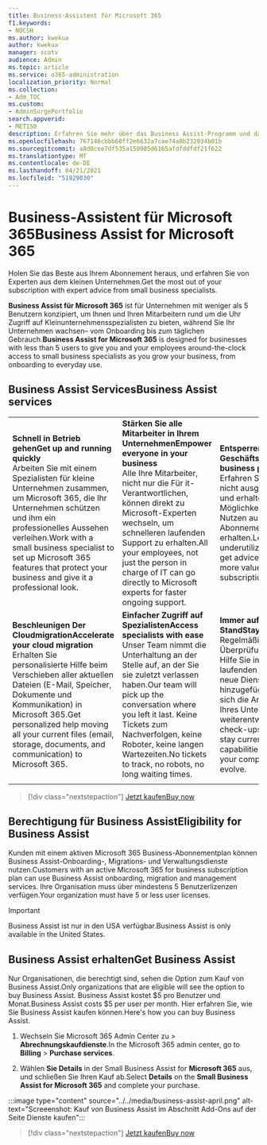 ```yaml
---
title: Business-Assistent für Microsoft 365
f1.keywords:
- NOCSH
ms.author: kwekua
author: kwekua
manager: scotv
audience: Admin
ms.topic: article
ms.service: o365-administration
localization_priority: Normal
ms.collection:
- Adm_TOC
ms.custom:
- AdminSurgePortfolio
search.appverid:
- MET150
description: Erfahren Sie mehr über das Business Assist-Programm und darüber, wie es Ihrer Organisation mit verbesserter Hilfe und Verwendung für unternehmen Microsoft 365 helfen kann.
ms.openlocfilehash: 767146cbbb68ff2e6632a7cae74a8b232834b01b
ms.sourcegitcommit: a8d8cee7df535a150985d6165afdfddfdf21f622
ms.translationtype: MT
ms.contentlocale: de-DE
ms.lasthandoff: 04/21/2021
ms.locfileid: "51929030"
---
```

# <a name="business-assist-for-microsoft-365"></a><span data-ttu-id="3920a-103">Business-Assistent für Microsoft 365</span><span class="sxs-lookup"><span data-stu-id="3920a-103">Business Assist for Microsoft 365</span></span>

<span data-ttu-id="3920a-104">Holen Sie das Beste aus Ihrem Abonnement heraus, und erfahren Sie von Experten aus dem kleinen Unternehmen.</span><span class="sxs-lookup"><span data-stu-id="3920a-104">Get the most out of your subscription with expert advice from small business specialists.</span></span>

<span data-ttu-id="3920a-105">**Business Assist für Microsoft 365** ist für Unternehmen mit weniger als 5 Benutzern konzipiert, um Ihnen und Ihren Mitarbeitern rund um die Uhr Zugriff auf Kleinunternehmensspezialisten zu bieten, während Sie Ihr Unternehmen wachsen– vom Onboarding bis zum täglichen Gebrauch.</span><span class="sxs-lookup"><span data-stu-id="3920a-105">**Business Assist for Microsoft 365** is designed for businesses with less than 5 users to give you and your employees around-the-clock access to small business specialists as you grow your business, from onboarding to everyday use.</span></span>

## <a name="business-assist-services"></a><span data-ttu-id="3920a-106">Business Assist Services</span><span class="sxs-lookup"><span data-stu-id="3920a-106">Business Assist services</span></span>

||||
|:-----|:-----|:-----|
|<span data-ttu-id="3920a-107">**Schnell in Betrieb gehen**</span><span class="sxs-lookup"><span data-stu-id="3920a-107">**Get up and running quickly**</span></span> <br> <span data-ttu-id="3920a-108">Arbeiten Sie mit einem Spezialisten für kleine Unternehmen zusammen, um Microsoft 365, die Ihr Unternehmen schützen und ihm ein professionelles Aussehen verleihen.</span><span class="sxs-lookup"><span data-stu-id="3920a-108">Work with a small business specialist to set up Microsoft 365 features that protect your business and give it a professional look.</span></span> |<span data-ttu-id="3920a-109">**Stärken Sie alle Mitarbeiter in Ihrem Unternehmen**</span><span class="sxs-lookup"><span data-stu-id="3920a-109">**Empower everyone in your business**</span></span> <br> <span data-ttu-id="3920a-110">Alle Ihre Mitarbeiter, nicht nur die Für it-Verantwortlichen, können direkt zu Microsoft-Experten wechseln, um schnelleren laufenden Support zu erhalten.</span><span class="sxs-lookup"><span data-stu-id="3920a-110">All your employees, not just the person in charge of IT can go directly to Microsoft experts for faster ongoing support.</span></span> |<span data-ttu-id="3920a-111">**Entsperren des Geschäftspotenzials**</span><span class="sxs-lookup"><span data-stu-id="3920a-111">**Unlock business potential**</span></span> <br> <span data-ttu-id="3920a-112">Erfahren Sie mehr über nicht ausgelastete Features und erhalten Tipps zu Möglichkeiten, um mehr Nutzen aus Ihrem Abonnement zu erhalten.</span><span class="sxs-lookup"><span data-stu-id="3920a-112">Learn about underutilized features and get advice on ways to get more value out of your subscription.</span></span> |
|<span data-ttu-id="3920a-113">**Beschleunigen Der Cloudmigration**</span><span class="sxs-lookup"><span data-stu-id="3920a-113">**Accelerate your cloud migration**</span></span> <br> <span data-ttu-id="3920a-114">Erhalten Sie personalisierte Hilfe beim Verschieben aller aktuellen Dateien (E-Mail, Speicher, Dokumente und Kommunikation) in Microsoft 365.</span><span class="sxs-lookup"><span data-stu-id="3920a-114">Get personalized help moving all your current files (email, storage, documents, and communication) to Microsoft 365.</span></span> |<span data-ttu-id="3920a-115">**Einfacher Zugriff auf Spezialisten**</span><span class="sxs-lookup"><span data-stu-id="3920a-115">**Access specialists with ease**</span></span> <br> <span data-ttu-id="3920a-116">Unser Team nimmt die Unterhaltung an der Stelle auf, an der Sie sie zuletzt verlassen haben.</span><span class="sxs-lookup"><span data-stu-id="3920a-116">Our team will pick up the conversation where you left it last.</span></span> <span data-ttu-id="3920a-117">Keine Tickets zum Nachverfolgen, keine Roboter, keine langen Wartezeiten.</span><span class="sxs-lookup"><span data-stu-id="3920a-117">No tickets to track, no robots, no long waiting times.</span></span> |<span data-ttu-id="3920a-118">**Immer auf dem neuesten Stand**</span><span class="sxs-lookup"><span data-stu-id="3920a-118">**Stay up to date**</span></span> <br> <span data-ttu-id="3920a-119">Regelmäßige Überprüfungen, mit deren Hilfe Sie immer auf dem laufenden bleiben, wenn neue Dienstfunktionen hinzugefügt werden und sich die Anforderungen Ihres Unternehmens weiterentwickeln.</span><span class="sxs-lookup"><span data-stu-id="3920a-119">Regular check-ups that help you stay current as new service capabilities are added, and your company’s needs evolve.</span></span> |
| | | |

> [!div class="nextstepaction"]
> [<span data-ttu-id="3920a-120">Jetzt kaufen</span><span class="sxs-lookup"><span data-stu-id="3920a-120">Buy now</span></span>](https://go.microsoft.com/fwlink/p/?linkid=2158423)

## <a name="eligibility-for-business-assist"></a><span data-ttu-id="3920a-121">Berechtigung für Business Assist</span><span class="sxs-lookup"><span data-stu-id="3920a-121">Eligibility for Business Assist</span></span>

<span data-ttu-id="3920a-122">Kunden mit einem aktiven Microsoft 365 Business-Abonnementplan können Business Assist-Onboarding-, Migrations- und Verwaltungsdienste nutzen.</span><span class="sxs-lookup"><span data-stu-id="3920a-122">Customers with an active Microsoft 365 for business subscription plan can use Business Assist onboarding, migration and management services.</span></span> <span data-ttu-id="3920a-123">Ihre Organisation muss über mindestens 5 Benutzerlizenzen verfügen.</span><span class="sxs-lookup"><span data-stu-id="3920a-123">Your organization must have 5 or less user licenses.</span></span>

> [!IMPORTANT]
> <span data-ttu-id="3920a-124">Business Assist ist nur in den USA verfügbar.</span><span class="sxs-lookup"><span data-stu-id="3920a-124">Business Assist is only available in the United States.</span></span>

## <a name="get-business-assist"></a><span data-ttu-id="3920a-125">Business Assist erhalten</span><span class="sxs-lookup"><span data-stu-id="3920a-125">Get Business Assist</span></span>

<span data-ttu-id="3920a-126">Nur Organisationen, die berechtigt sind, sehen die Option zum Kauf von Business Assist.</span><span class="sxs-lookup"><span data-stu-id="3920a-126">Only organizations that are eligible will see the option to buy Business Assist.</span></span> <span data-ttu-id="3920a-127">Business Assist kostet $5 pro Benutzer und Monat.</span><span class="sxs-lookup"><span data-stu-id="3920a-127">Business Assist costs $5 per user per month.</span></span> <span data-ttu-id="3920a-128">Hier erfahren Sie, wie Sie Business Assist kaufen können.</span><span class="sxs-lookup"><span data-stu-id="3920a-128">Here's how you can buy Business Assist.</span></span>

1. <span data-ttu-id="3920a-129">Wechseln Sie Microsoft 365 Admin Center zu   >  **Abrechnungskaufdienste**.</span><span class="sxs-lookup"><span data-stu-id="3920a-129">In the Microsoft 365 admin center, go to **Billing** > **Purchase services**.</span></span>

2. <span data-ttu-id="3920a-130">Wählen **Sie Details** in der Small Business Assist for **Microsoft 365** aus, und schließen Sie Ihren Kauf ab.</span><span class="sxs-lookup"><span data-stu-id="3920a-130">Select **Details** on the **Small Business Assist for Microsoft 365** and complete your purchase.</span></span>

:::image type="content" source="../../media/business-assist-april.png" alt-text="Screeenshot: Kauf von Business Assist im Abschnitt Add-Ons auf der Seite Dienste kaufen":::

> [!div class="nextstepaction"]
> [<span data-ttu-id="3920a-132">Jetzt kaufen</span><span class="sxs-lookup"><span data-stu-id="3920a-132">Buy now</span></span>](https://go.microsoft.com/fwlink/p/?linkid=2158423)
